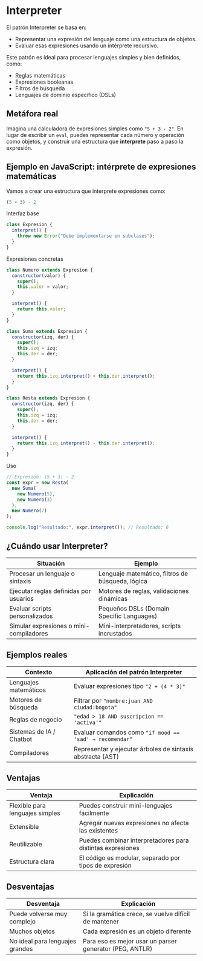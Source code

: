 # **Interpreter**

El patrón Interpreter se basa en:
- Representar una expresión del lenguaje como una estructura de objetos.
- Evaluar esas expresiones usando un intérprete recursivo.

Este patrón es ideal para procesar lenguajes simples y bien definidos, como:
- Reglas matemáticas
- Expresiones booleanas
- Filtros de búsqueda
- Lenguajes de dominio específico (DSLs)



## Metáfora real

Imagina una calculadora de expresiones simples como `"5 + 3 - 2"`. En lugar de escribir un `eval`, puedes representar cada número y operación como objetos, y construir una estructura que **interprete** paso a paso la expresión.



## Ejemplo en JavaScript: intérprete de expresiones matemáticas

Vamos a crear una estructura que interprete expresiones como:
```js
(5 + 3) - 2
```

Interfaz base
```js
class Expresion {
  interpret() {
    throw new Error("Debe implementarse en subclases");
  }
}
```

Expresiones concretas
```js
class Numero extends Expresion {
  constructor(valor) {
    super();
    this.valor = valor;
  }

  interpret() {
    return this.valor;
  }
}

class Suma extends Expresion {
  constructor(izq, der) {
    super();
    this.izq = izq;
    this.der = der;
  }

  interpret() {
    return this.izq.interpret() + this.der.interpret();
  }
}

class Resta extends Expresion {
  constructor(izq, der) {
    super();
    this.izq = izq;
    this.der = der;
  }

  interpret() {
    return this.izq.interpret() - this.der.interpret();
  }
}
```

Uso
```js
// Expresión: (5 + 3) - 2
const expr = new Resta(
  new Suma(
    new Numero(5),
    new Numero(3)
  ),
  new Numero(2)
);

console.log("Resultado:", expr.interpret()); // Resultado: 6
```



## ¿Cuándo usar Interpreter?

| Situación                               | Ejemplo                                          |
| --------------------------------------- | ------------------------------------------------ |
| Procesar un lenguaje o sintaxis         | Lenguaje matemático, filtros de búsqueda, lógica |
| Ejecutar reglas definidas por usuarios  | Motores de reglas, validaciones dinámicas        |
| Evaluar scripts personalizados          | Pequeños DSLs (Domain Specific Languages)        |
| Simular expresiones o mini-compiladores | Mini-interpretadores, scripts incrustados        |



## Ejemplos reales

| Contexto                 | Aplicación del patrón Interpreter                          |
| ------------------------ | ---------------------------------------------------------- |
| Lenguajes matemáticos    | Evaluar expresiones tipo `"2 + (4 * 3)"`                   |
| Motores de búsqueda      | Filtrar por `"nombre:juan AND ciudad:bogota"`              |
| Reglas de negocio        | `"edad > 18 AND suscripcion == 'activa'"`                  |
| Sistemas de IA / Chatbot | Evaluar comandos como `"if mood == 'sad' → recomendar"`    |
| Compiladores             | Representar y ejecutar árboles de sintaxis abstracta (AST) |



## Ventajas

| Ventaja                         | Explicación                                                |
| ------------------------------- | ---------------------------------------------------------- |
| Flexible para lenguajes simples | Puedes construir mini-lenguajes fácilmente                 |
| Extensible                      | Agregar nuevas expresiones no afecta las existentes        |
| Reutilizable                    | Puedes combinar interpretadores para distintas expresiones |
| Estructura clara                | El código es modular, separado por tipos de expresión      |



## Desventajas

| Desventaja                      | Explicación                                             |
| ------------------------------- | ------------------------------------------------------- |
| Puede volverse muy complejo     | Si la gramática crece, se vuelve difícil de mantener    |
| Muchos objetos                  | Cada expresión es un objeto diferente                   |
| No ideal para lenguajes grandes | Para eso es mejor usar un parser generator (PEG, ANTLR) |
